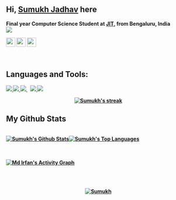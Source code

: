 <!--
**SumukhJadhav/Sumukhjadhav** is a ✨ _special_ ✨ repository because its `README.md` (this file) appears on your GitHub profile.

Here are some ideas to get you started:

- 🔭 I’m currently working on ...
- 🌱 I’m currently learning ...
- 👯 I’m looking to collaborate on ...
- 🤔 I’m looking for help with ...
- 💬 Ask me about ...
- 📫 How to reach me: ...
- 😄 Pronouns: ...
- ⚡ Fun fact: ...
-->
## Hi, [Sumukh Jadhav](https://sumukhjadhav.github.io/portfolio.github.io/) here </br>
<b> Final year Computer Science Student at [JIT](https://www.jyothyit.ac.in/), from <b>Bengaluru, India</b>
  <br>
  <a href="https://github.com/Meghna-DAS/github-profile-views-counter">
    <img src="https://komarev.com/ghpvc/?username=SumukhJadhav&color=green">
</a>
  <br>
<p><a href="https://www.linkedin.com/in/sumukh-jadhav/"><img src="https://img.shields.io/badge/linkedin-%230077B5.svg?&style=for-the-badge&logo=linkedin&logoColor=white" height=25></a> <a href="https://www.instagram.com/sumukhjadhav/"><img src="https://img.shields.io/badge/instagram-%23E4405F.svg?&style=for-the-badge&logo=instagram&logoColor=white" height=25></a> 
<a href="https://stackoverflow.com/users/14165349/sumukh-jadhav"><img src=https://img.shields.io/badge/-Stack%20Overflow-222222?style=flat-square&logo=stack-overflow&logoColor=white&link=https://stackoverflow.com/users/8782331/adi-kris" height=25></a></p>
  
<br>

## Languages and Tools:

<p align="left"> 
    <a href="https://www.python.org" target="_blank"> <img src="https://img.icons8.com/color/48/000000/python.png"/> </a> 
    <a href="https://www.java.com" target="_blank"> <img src="https://img.icons8.com/color/48/000000/java-coffee-cup-logo.png"/> </a>
    <a style="padding-right:8px;" href="https://www.mysql.com/" target="_blank"> <img src="https://img.icons8.com/fluent/50/000000/mysql-logo.png"/> </a>
    <a href="https://git-scm.com/" target="_blank"> <img src="https://img.icons8.com/color/48/000000/git.png"/> </a> 
    <a href="https://clanguage.com" target="_blank"> <img src="https://img.icons8.com/fluency-systems-filled/48/000000/circled-c.png"/> </a>
</p>

  
<p align="center">
    <a href="https://github.com/SumukhJadhav/github-readme-streak-stats">
        <img title="🔥 Get streak stats for your profile at git.io/streak-stats" alt="Sumukh's streak" src="http://github-readme-streak-stats.herokuapp.com/?user=SumukhJadhav&theme=nightowl&hide_border=true&date_format=M%20j%5B%2C%20Y%5D"/>
    </a>
</p>
  
 ## My Github Stats
  <br/>
    <a href="https://github.com/SumukhJadhav/github-readme-stats"><img alt="Sumukh's Github Stats" src="https://github-readme-stats.vercel.app/api?username=SumukhJadhav&show_icons=true&count_private=true&theme=react&hide_border=true&bg_color=0D1117" /></a><a href="https://github.com/SumukhJadhav/github-readme-stats"><img alt="Sumukh's Top Languages" src="https://github-readme-stats.vercel.app/api/top-langs/?username=SumukhJadhav&langs_count=8&count_private=true&layout=compact&theme=react&hide_border=true&bg_color=0D1117" /></a>
  <br/>  


<br/>
<br/>

<a href="https://github.com/mdirfancse/github-readme-activity-graph"><img alt="Md Irfan's Activity Graph" src="https://activity-graph.herokuapp.com/graph?username=SumukhJadhav&bg_color=0D1117&color=5BCDEC&line=5BCDEC&point=FFFFFF&hide_border=true" /></a>

<br/>
<br/>
 <p align="center">
  <a href="https://github.com/SumukhJadhav/github-readme-streak-stats">
        <img title="🔥" alt="Sumukh" src="https://metrics.lecoq.io/sumukhjadhav?template=classic&repositories.forks=true&base.header=0&base.activity=0&base.community=0&base.repositories=0&base.metadata=0&isocalendar=1&isocalendar.duration=full-year&config.timezone=Asia%2FCalcutta&config.display=large"/>
    </a>
  </p>


